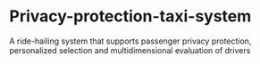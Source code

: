 # Privacy-protection-taxi-system
A ride-hailing system that supports passenger privacy protection, personalized selection and multidimensional evaluation of drivers
